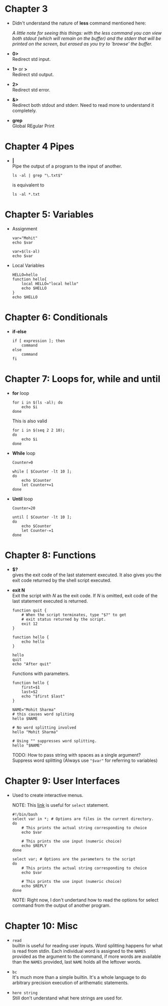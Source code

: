 # Chapter 3

- Didn't understand the nature of **less** command mentioned here:

    *A little note for seeing this things: with the less command you can view both stdout (which will remain on the buffer) and the stderr that will be printed on the screen, but erased as you try to 'browse' the buffer.*

- **0>**  
    Redirect std input.

- **1>** or **>**  
    Redirect std output.

- **2>**  
    Redirect std error.

- **&>**  
    Redirect both stdout and stderr. Need to read more to understand it completely.

- **grep**  
    Global REgular Print

# Chapter 4 Pipes
- **|**  
    Pipe the output of a program to the input of another.

    ```
    ls -al | grep "\.txt$"
    ```

    is equivalent to

    ```
    ls -al *.txt
    ``` 
# Chapter 5: Variables
- Assignment  

    ```
    var="Mohit"
    echo $var
    ```

    ```
    var=$(ls-al)
    echo $var
    ```

- Local Variables

    ```
    HELLO=hello
    function hello{
        local HELLO="local hello"
        echo $HELLO
    }
    echo $HELLO
    ```

# Chapter 6: Conditionals
 - **if-else**  

    ```
    if [ expression ]; then
        command
    else
        command
    fi
    ```

# Chapter 7: Loops for, while and until

- **for** loop  

    ```
    for i in $(ls -al); do
        echo $i
    done
    ```

    This is also valid

    ```
    for i in $(seq 2 2 10);
    do
        echo $i
    done
    ```

- **While** loop

    ``` 
    Counter=0

    while [ $Counter -lt 10 ];
    do
        echo $Counter
        let Counter+=1
    done
    ```

- **Until** loop

    ```
    Counter=20

    until [ $Counter -lt 10 ];
    do
        echo $Counter
        let Counter-=1
    done
    ```

# Chapter 8: Functions

- **$?**  
    gives the exit code of the last statement executed. It also gives you the exit code returned by the
    shell script executed.
- **exit N**  
    Exit the script with *N* as the exit code. If *N* is omitted, exit code of the last statement executed is returned.

    ```
    function quit {
        # When the script terminates, type "$?" to get
        # exit status returned by the script.
        exit 12
    }

    function hello {
        echo hello
    }

    hello
    quit
    echo "After quit"
    ```

    Functions with parameters.

    ```
    function hello {
        first=$1
        last=$2
        echo "$first $last"
    }

    NAME="Mohit Sharma"
    # this causes word spliting
    hello $NAME 

    # No word splitting involved
    hello "Mohit Sharma" 

    # Using "" suppresses word splitting.
    hello "$NAME" 
    ```

    TODO: How to pass string with spaces as a single argument?   
        Suppress word splitting (Always use `"$var"` for referring to variables)

# Chapter 9: User Interfaces

- Used to create interactive menus.

    NOTE: This [link](https://www.shell-tips.com/bash/select-loop/) is useful for `select` statement.

    ```
    #!/bin/bash
    select var in *; # Options are files in the current directory.
    do
        # This prints the actual string corresponding to choice
        echo $var 

        # This prints the use input (numeric choice)
        echo $REPLY 
    done
    ```


    ```
    select var; # Options are the parameters to the script
    do
        # This prints the actual string corresponding to choice
        echo $var 

        # This prints the use input (numeric choice)
        echo $REPLY 
    done
    ```

    NOTE: Right now, I don't undertand how to read the options for select command from
    the output of another program.

# Chapter 10: Misc
- `read`  
   builtin is useful for reading user inputs. Word splitting happens for what is read from stdin.
   Each individual word is assigned to the `NAMES` provided as the argument to the command, if more
   words are available than the `NAMES` provided, last `NAME` holds all the leftover words.

- `bc`  
    It's much more than a simple builtin. It's a whole language to do arbitrary precision execution of arithematic statements.

- `here string`  
    Still don't understand what here strings are used for.

